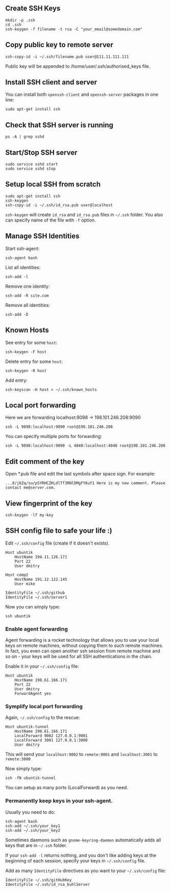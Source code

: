 ## Create SSH Keys

    mkdir -p .ssh
    cd .ssh
    ssh-keygen -f filename -t rsa -C "your_email@somedomain.com"

## Copy public key to remote server

    ssh-copy-id -i ~/.ssh/filename.pub user@111.11.111.111

Public key will be appended to /home/user/.ssh/authorised_keys file.


## Install SSH client and server

You can install both `openssh-client` and `openssh-server` packages in one line:

    sudo apt-get install ssh

## Check that SSH server is running

    ps -A | grep sshd

## Start/Stop SSH server

    sudo service sshd start
    sudo service sshd stop

## Setup local SSH from scratch

    sudo apt-get install ssh
    ssh-keygen 
    ssh-copy-id -i ~/.ssh/id_rsa.pub user@localhost
    
`ssh-keygen` will create `id_rsa` and `id_rsa.pub` files in `~/.ssh` folder. You also 
can specify name of the file with `-f` option.
    
## Manage SSH Identities

Start ssh-agent:

    ssh-agent bash
 
List all identities:
   
    ssh-add -l

Remove one identity:
    
    ssh-add -R site.com

Remove all identities:

    ssh-add -D 

## Known Hosts

See entry for some `host`:

    ssh-keygen -F host

Delete entry for some `host`:

    ssh-keygen -R host

Add entry:

    ssh-keyscan -H host > ~/.ssh/known_hosts

## Local port forwarding

Here we are forwarding localhost:9098 → 198.101.246.208:9090

    ssh -L 9098:localhost:9090 root@198.101.246.208

You can specify multiple ports for forwarding:

    ssh -L 9098:localhost:9090 -L 4040:localhost:4040 root@198.101.246.208

## Edit comment of the key

Open *.pub file and edit the last symbols after space sign. For example:

    ...8/j6Zq/su/pSYRHCZKLdlTf3RNlDMgFY6uY1 Here is my new comment. Please contact me@server.com.

## View fingerprint of the key

    ssh-keygen -lf my-key

## SSH config file to safe your life :)

Edit  `~/.ssh/config` file (create if it doesn't exists).

```
Host ubuntik
    HostName 194.11.126.171
    Port 22
    User dmitry   

Host comp2
    HostName 191.12.122.145
    User mike 

IdentityFile ~/.ssh/github
IdentityFile ~/.ssh/server1  
```

Now you can simply type:

    ssh ubuntik

### Enable agent forwarding

Agent forwarding is a rocket technology that allows you to use your local keys on remote machines, 
without copying them to such remote machines. In fact, you even can open another ssh session from
remote machine and so on - your keys will be used for all SSH authentications in the chain.

Enable it in your `~/.ssh/config` file:

```
Host ubuntik
    HostName 198.61.166.171
    Port 22
    User dmitry
    ForwardAgent yes
```

### Symplify local port forwarding

Again, `~/.ssh/config` to the rescue:

```
Host ubuntik-tunnel
    HostName 198.61.166.171
    LocalForward 9002 127.0.0.1:9001
    LocalForward 3001 127.0.0.1:3000
    User dmitry
```

This will send your `localhost:9002` to `remote:9001` and 
`localhost:3001` to `remote:3000`

Now simply type:

    ssh -fN ubuntik-tunnel

You can setup as many ports (LocalForward) as you need.

### Permanently keep keys in your ssh-agent.

Usually you need to do:

    ssh-agent bash
    ssh-add ~/.ssh/your_key1
    ssh-add ~/.ssh/your_key2

Sometimes daemons such as `gnome-keyring-daemon` automatically adds all keys that are in `~/.ssh` folder. 

If your `ssh-add -l` returns nothing, and you don't like adding keys at the beginning of each session, 
specify your keys in `~/.ssh/config` file.

Add as many `IdentityFile` directives as you want to your `~/.ssh/config` file:

```
IdentityFile ~/.ssh/gitHubKey
IdentityFile ~/.ssh/id_rsa_buhlServer 
```


